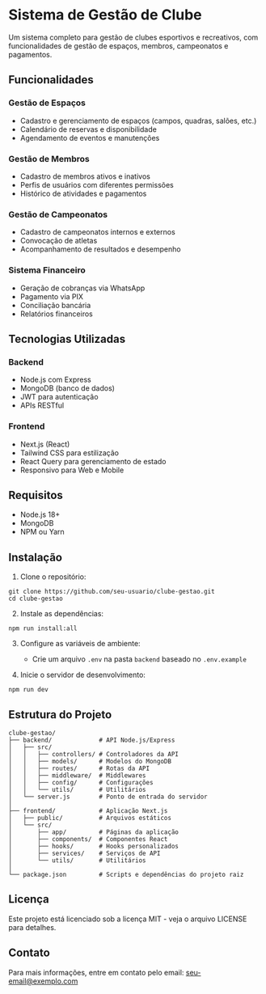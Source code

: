 # Sistema de Gestão de Clube

Um sistema completo para gestão de clubes esportivos e recreativos, com funcionalidades de gestão de espaços, membros, campeonatos e pagamentos.

## Funcionalidades

### Gestão de Espaços
- Cadastro e gerenciamento de espaços (campos, quadras, salões, etc.)
- Calendário de reservas e disponibilidade
- Agendamento de eventos e manutenções

### Gestão de Membros
- Cadastro de membros ativos e inativos
- Perfis de usuários com diferentes permissões
- Histórico de atividades e pagamentos

### Gestão de Campeonatos
- Cadastro de campeonatos internos e externos
- Convocação de atletas
- Acompanhamento de resultados e desempenho

### Sistema Financeiro
- Geração de cobranças via WhatsApp
- Pagamento via PIX
- Conciliação bancária
- Relatórios financeiros

## Tecnologias Utilizadas

### Backend
- Node.js com Express
- MongoDB (banco de dados)
- JWT para autenticação
- APIs RESTful

### Frontend
- Next.js (React)
- Tailwind CSS para estilização
- React Query para gerenciamento de estado
- Responsivo para Web e Mobile

## Requisitos

- Node.js 18+
- MongoDB
- NPM ou Yarn

## Instalação

1. Clone o repositório:
```
git clone https://github.com/seu-usuario/clube-gestao.git
cd clube-gestao
```

2. Instale as dependências:
```
npm run install:all
```

3. Configure as variáveis de ambiente:
   - Crie um arquivo `.env` na pasta `backend` baseado no `.env.example`

4. Inicie o servidor de desenvolvimento:
```
npm run dev
```

## Estrutura do Projeto

```
clube-gestao/
├── backend/             # API Node.js/Express
│   ├── src/
│   │   ├── controllers/ # Controladores da API
│   │   ├── models/      # Modelos do MongoDB
│   │   ├── routes/      # Rotas da API
│   │   ├── middleware/  # Middlewares
│   │   ├── config/      # Configurações
│   │   └── utils/       # Utilitários
│   └── server.js        # Ponto de entrada do servidor
│
├── frontend/            # Aplicação Next.js
│   ├── public/          # Arquivos estáticos
│   └── src/
│       ├── app/         # Páginas da aplicação
│       ├── components/  # Componentes React
│       ├── hooks/       # Hooks personalizados
│       ├── services/    # Serviços de API
│       └── utils/       # Utilitários
│
└── package.json         # Scripts e dependências do projeto raiz
```

## Licença

Este projeto está licenciado sob a licença MIT - veja o arquivo LICENSE para detalhes.

## Contato

Para mais informações, entre em contato pelo email: seu-email@exemplo.com